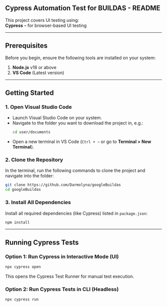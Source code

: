 
## Cypress Automation Test for BUILDAS - README

This project covers UI testing using:  
**Cypress** – for browser-based UI testing

---

##  Prerequisites

Before you begin, ensure the following tools are installed on your system:

1. **Node.js** v18 or above  
2. **VS Code** (Latest version)

---

##  Getting Started

### 1. Open Visual Studio Code

- Launch Visual Studio Code on your system.  
- Navigate to the folder you want to download the project in, e.g.:  
  ```bash
  cd user/documents
  ```  
- Open a new terminal in VS Code (`Ctrl + ~` or go to **Terminal > New Terminal**).

### 2. Clone the Repository

In the terminal, run the following commands to clone the project and navigate into the folder:

```bash
git clone https://github.com/Darmolyna/googleBuildas
cd googleBuildas
```

### 3. Install All Dependencies

Install all required dependencies (like Cypress) listed in `package.json`:

```bash
npm install
```

---

##  Running Cypress Tests

### Option 1: Run Cypress in Interactive Mode (UI)

```bash
npx cypress open
```

This opens the Cypress Test Runner for manual test execution.

### Option 2: Run Cypress Tests in CLI (Headless)

```bash
npx cypress run
```